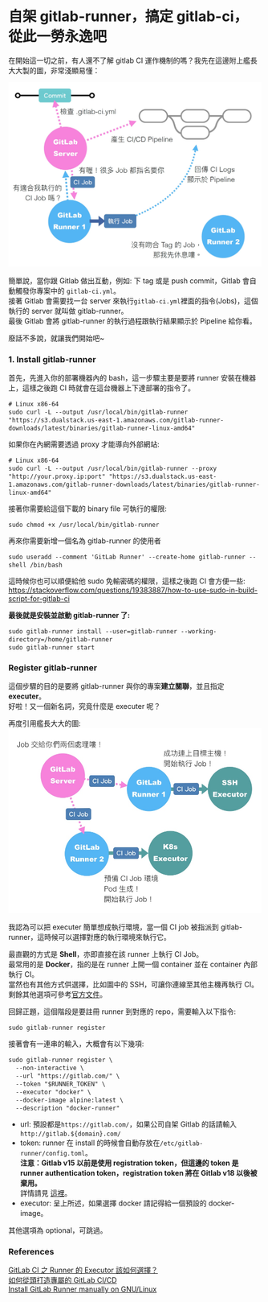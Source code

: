 # 自架 gitlab-runner，搞定 gitlab-ci，從此一勞永逸吧

在開始這一切之前，有人還不了解 gitlab CI 運作機制的嗎？我先在這邊附上艦長大大製的圖，非常淺顯易懂：<br>

<img src="../../images/gitlab-ci/runner.png" width="700" >

簡單說，當你跟 Gitlab 做出互動，例如: 下 tag 或是 push commit，Gitlab 會自動觸發你專案中的 `gitlab-ci.yml`。<br>
接著 Gitlab 會需要找一台 server 來執行`gitlab-ci.yml`裡面的指令(Jobs)，這個執行的 server 就叫做 gitlab-runner。<br>
最後 Gitlab 會將 gitlab-runner 的執行過程跟執行結果顯示於 Pipeline 給你看。<br>

廢話不多說，就讓我們開始吧~

### 1. Install gitlab-runner

首先，先進入你的部署機器內的 bash，這一步驟主要是要將 runner 安裝在機器上，這樣之後跑 CI 時就會在這台機器上下達部署的指令了。

```
# Linux x86-64
sudo curl -L --output /usr/local/bin/gitlab-runner "https://s3.dualstack.us-east-1.amazonaws.com/gitlab-runner-downloads/latest/binaries/gitlab-runner-linux-amd64"
```

如果你在內網需要透過 proxy 才能導向外部網站:<br>

```
# Linux x86-64
sudo curl -L --output /usr/local/bin/gitlab-runner --proxy "http://your.proxy.ip:port" "https://s3.dualstack.us-east-1.amazonaws.com/gitlab-runner-downloads/latest/binaries/gitlab-runner-linux-amd64"
```

接著你需要給這個下載的 binary file 可執行的權限:<br>

```
sudo chmod +x /usr/local/bin/gitlab-runner
```

再來你需要新增一個名為 gitlab-runner 的使用者

```
sudo useradd --comment 'GitLab Runner' --create-home gitlab-runner --shell /bin/bash
```

這時候你也可以順便給他 sudo 免輸密碼的權限，這樣之後跑 CI 會方便一些:<br>
https://stackoverflow.com/questions/19383887/how-to-use-sudo-in-build-script-for-gitlab-ci

**最後就是安裝並啟動 gitlab-runner 了:**

```
sudo gitlab-runner install --user=gitlab-runner --working-directory=/home/gitlab-runner
sudo gitlab-runner start
```

### Register gitlab-runner

這個步驟的目的是要將 gitlab-runner 與你的專案**建立關聯**，並且指定 **executer**。<br>
好啦！又一個新名詞，究竟什麼是 executer 呢？<br>

再度引用艦長大大的圖:<br>
<img src="../../images/gitlab-ci/executer.png" width="600" >

我認為可以把 executer 簡單想成執行環境，當一個 CI job 被指派到 gitlab-runner，這時候可以選擇對應的執行環境來執行它。<br>

最直觀的方式是 **Shell**，亦即直接在該 runner 上執行 CI Job。<br>
最常用的是 **Docker**，指的是在 runner 上開一個 container 並在 container 內部執行 CI。<br>
當然也有其他方式供選擇，比如圖中的 SSH，可讓你連線至其他主機再執行 CI。<br>
剩餘其他選項可參考[官方文件](https://docs.gitlab.com/runner/executors/)。<br>

回歸正題，這個階段是要註冊 runner 到對應的 repo，需要輸入以下指令:<br>

```
sudo gitlab-runner register
```

接著會有一連串的輸入，大概會有以下幾項:<br>

```
sudo gitlab-runner register \
  --non-interactive \
  --url "https://gitlab.com/" \
  --token "$RUNNER_TOKEN" \
  --executor "docker" \
  --docker-image alpine:latest \
  --description "docker-runner"
```

- url: 預設都是`https://gitlab.com/`，如果公司自架 Gitlab 的話請輸入`http://gitlab.${domain}.com/`
- token: runner 在 install 的時候會自動存放在`/etc/gitlab-runner/config.toml`。<br>
  **注意：Gitlab v15 以前是使用 registration token，但這邊的 token 是 runner authentication token，registration token 將在 Gitlab v18 以後被棄用。**<br>
  詳情請見 [這裡](https://docs.gitlab.com/ee/ci/runners/new_creation_workflow.html)。
- executor: 呈上所述，如果選擇 docker 請記得給一個預設的 docker-image。

其他選項為 optional，可跳過。

### References

[GitLab CI 之 Runner 的 Executor 該如何選擇？](https://chengweichen.com/2021/03/gitlab-ci-executor.html)<br>
[如何從頭打造專屬的 GitLab CI/CD](https://pin-yi.me/blog/git-or-cicd/gitlab-cicd/#%e8%87%aa%e6%9e%b6-runner-specific-runners)<br>
[Install GitLab Runner manually on GNU/Linux](https://docs.gitlab.com/runner/install/linux-manually.html)
